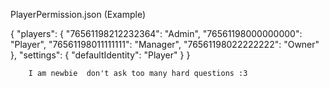 PlayerPermission.json (Example)
    
{
        "players": {
        "76561198212232364": "Admin",
        "76561198000000000": "Player",
        "76561198011111111": "Manager",
        "76561198022222222": "Owner"
    },
    "settings": {
        "defaultIdentity": "Player"
    }
}
        
        I am newbie  don't ask too many hard questions :3
